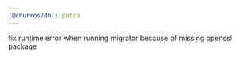 ```yaml
---
'@churros/db': patch
---
```


fix runtime error when running migrator because of missing openssl package